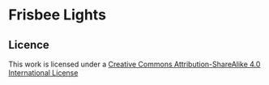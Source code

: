 # Frisbee Lights

## Licence

This work is licensed under a [Creative Commons Attribution-ShareAlike 4.0 International License](http://creativecommons.org/licenses/by-sa/4.0/)
